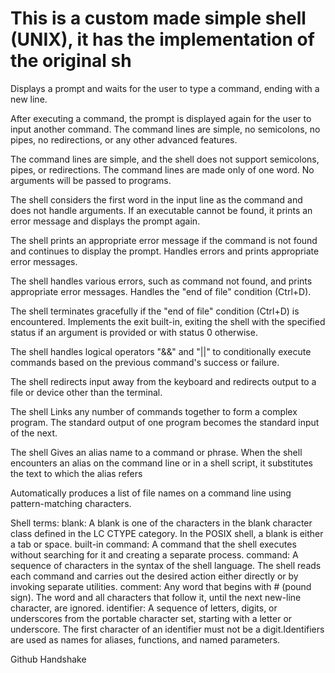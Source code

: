 # This is a custom made simple shell (UNIX), it has the implementation of the original sh

Displays a prompt and waits for the user to type a command, ending with a new line.

After executing a command, the prompt is displayed again for the user to input another command.
The command lines are simple, no semicolons, no pipes, no redirections, or any other advanced features.

The command lines are simple, and the shell does not support semicolons, pipes, or redirections.
The command lines are made only of one word. No arguments will be passed to programs.

The shell considers the first word in the input line as the command and does not handle arguments.
If an executable cannot be found, it prints an error message and displays the prompt again.

The shell prints an appropriate error message if the command is not found and continues to display the prompt.
Handles errors and prints appropriate error messages.

The shell handles various errors, such as command not found, and prints appropriate error messages.
Handles the "end of file" condition (Ctrl+D).

The shell terminates gracefully if the "end of file" condition (Ctrl+D) is encountered.
Implements the exit built-in, exiting the shell with the specified status if an argument is provided or with status 0 otherwise.

The shell handles logical operators "&&" and "||" to conditionally execute commands based on the previous command's success or failure.

The shell redirects input away from the keyboard and redirects output to a file or device other than the terminal.

The shell Links any number of commands together to form a complex program. The standard output of one program becomes the standard input of the next.

The shell Gives an alias name to a command or phrase. When the shell encounters an alias on the command line or in a shell script,
it substitutes the text to which the alias refers

Automatically produces a list of file names on a command line using pattern-matching characters.

Shell terms:
blank:  A blank is one of the characters in the blank character class defined in the LC CTYPE category. In the POSIX shell, a blank is either a tab or space.
built-in command:       A command that the shell executes without searching for it and creating a separate process.
command:         A sequence of characters in the syntax of the shell language. The shell reads each command and carries out the desired action
                either directly or by invoking separate utilities.
comment:        Any word that begins with # (pound sign). The word and all characters that follow it, until the next new-line character, are ignored.
identifier:     A sequence of letters, digits, or underscores from the portable character set, starting with a letter or underscore.
                The first character of an identifier must not be a digit.Identifiers are used as names for aliases, functions, and named parameters.

Github Handshake 